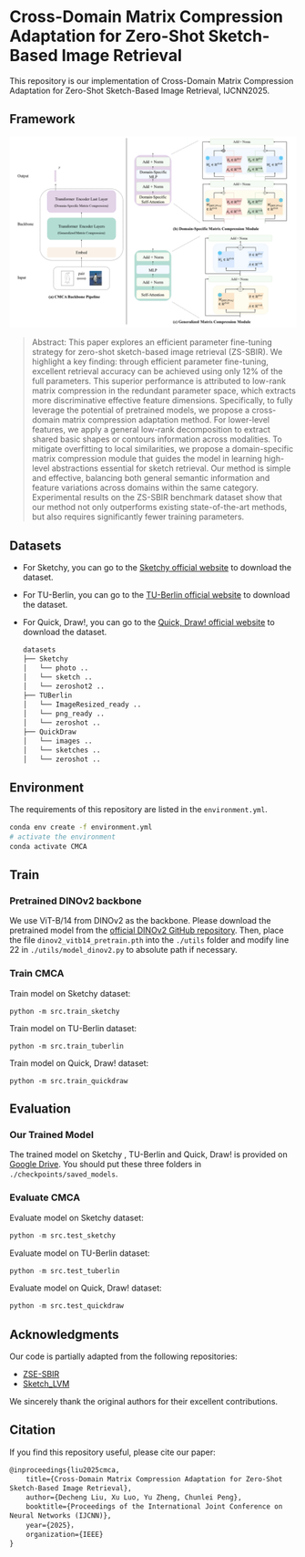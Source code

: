 # Cross-Domain Matrix Compression Adaptation for Zero-Shot Sketch-Based Image Retrieval

This repository is our implementation of Cross-Domain Matrix Compression Adaptation for Zero-Shot Sketch-Based Image Retrieval, IJCNN2025.

## Framework

<img src="./static/Framework.png" alt="Framework"  />

> Abstract: This paper explores an efficient parameter fine-tuning strategy for zero-shot sketch-based image retrieval (ZS-SBIR). We highlight a key finding: through efficient parameter fine-tuning, excellent retrieval accuracy can be achieved using only 12% of the full parameters. This superior performance is attributed to low-rank matrix compression in the redundant parameter space, which extracts more discriminative effective feature dimensions. Specifically, to fully leverage the potential of pretrained models, we propose a cross-domain matrix compression adaptation method. For lower-level features, we apply a general low-rank decomposition to extract shared basic shapes or contours information across modalities. To mitigate overfitting to local similarities, we propose a domain-specific matrix compression module that guides the model in learning high-level abstractions essential for sketch retrieval. Our method is simple and effective, balancing both general semantic information and feature variations across domains within the same category. Experimental results on the ZS-SBIR benchmark dataset show that our method not only outperforms existing state-of-the-art methods, but also requires significantly fewer training parameters.

## Datasets

- For Sketchy, you can go to the [Sketchy official website](https://sketchy.eye.gatech.edu/)  to download the dataset.

- For TU-Berlin, you can go to the [TU-Berlin official website](https://cybertron.cg.tu-berlin.de/eitz/projects/classifysketch/) to download the dataset.

- For Quick, Draw!, you can go to the [Quick, Draw! official website](https://github.com/googlecreativelab/quickdraw-dataset)  to download the dataset.

  ```
  datasets
  ├── Sketchy
  │   └── photo ..
  │   └── sketch ..
  │   └── zeroshot2 ..
  ├── TUBerlin
  │   └── ImageResized_ready ..
  │   └── png_ready ..
  │   └── zeroshot ..
  ├── QuickDraw
  │   └── images ..
  │   └── sketches ..
  │   └── zeroshot ..
  ```

## Environment

The requirements of this repository are listed in the `environment.yml`.

```bash
conda env create -f environment.yml
# activate the environment
conda activate CMCA
```

## Train

### Pretrained DINOv2 backbone

We use ViT-B/14 from DINOv2 as the backbone. Please download the pretrained model from the [official DINOv2 GitHub repository](https://github.com/facebookresearch/dinov2). Then, place the file `dinov2_vitb14_pretrain.pth` into the `./utils` folder and modify line 22 in `./utils/model_dinov2.py` to absolute path if necessary.

### Train CMCA

Train model on Sketchy dataset:

```
python -m src.train_sketchy
```

Train model on TU-Berlin dataset:

```
python -m src.train_tuberlin
```

Train model on Quick, Draw! dataset:

```
python -m src.train_quickdraw
```

## Evaluation

### Our Trained Model

The trained model on Sketchy , TU-Berlin and Quick, Draw! is provided on [Google Drive](https://drive.google.com/drive/folders/1hH7rx8NnB8Jm-NIcHZgeyelaZFK1UWoe?usp=sharing). You should put these three folders in `./checkpoints/saved_models`.

### Evaluate CMCA 

Evaluate model on Sketchy dataset:

```python
python -m src.test_sketchy
```

Evaluate model on TU-Berlin dataset:

```python
python -m src.test_tuberlin
```

Evaluate model on Quick, Draw! dataset:

```python
python -m src.test_quickdraw
```

## Acknowledgments

Our code is partially adapted from the following repositories:
- [ZSE-SBIR](https://github.com/buptLinfy/ZSE-SBIR)
- [Sketch_LVM](https://github.com/aneeshan95/Sketch_LVM)

We sincerely thank the original authors for their excellent contributions.

## Citation

If you find this repository useful, please cite our paper:

```
@inproceedings{liu2025cmca,
    title={Cross-Domain Matrix Compression Adaptation for Zero-Shot Sketch-Based Image Retrieval},
    author={Decheng Liu, Xu Luo, Yu Zheng, Chunlei Peng},
    booktitle={Proceedings of the International Joint Conference on Neural Networks (IJCNN)},
    year={2025}，
    organization={IEEE}
}
```
